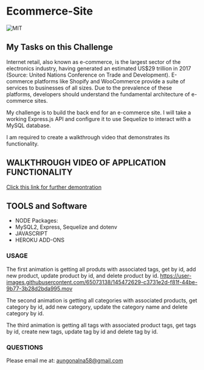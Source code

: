 # Ecommerce-Site
![MIT](https://img.shields.io/github/license/Alma-Dev914/Ecommerce-Site)

## My Tasks on this Challenge
Internet retail, also known as e-commerce, is the largest sector of the electronics industry, having generated an estimated US$29 trillion in 2017 (Source: United Nations Conference on Trade and Development). E-commerce platforms like Shopify and WooCommerce provide a suite of services to businesses of all sizes. Due to the prevalence of these platforms, developers should understand the fundamental architecture of e-commerce sites.

My challenge is to build the back end for an e-commerce site. I will take a working Express.js API and configure it to use Sequelize to interact with a MySQL database.

I am required to create a walkthrough video that demonstrates its functionality.
## WALKTHROUGH VIDEO OF APPLICATION FUNCTIONALITY
[Click this link for further demontration]()

## TOOLS and Software
* NODE Packages:
* MySQL2, Express, Sequelize and dotenv
* JAVASCRIPT
* HEROKU ADD-ONS

### USAGE



The first animation is getting all produts with associated tags, get by id, add new product, update product by id, and delete product by id.
https://user-images.githubusercontent.com/65073138/145472629-c3731e2d-f81f-44be-9b77-3b28d2bda995.mov



The second animation is getting all categories with associated products, get category by id, add new category, update the category name and delete category by id.




The third animation is getting all tags with associated product tags, get tags by id, create new tags, update tag by id and delete tag by id.




### QUESTIONS
Please email me at: <a href="mailto:aungonalna58@gamil.com"> aungonalna58@gmail.com</a>
